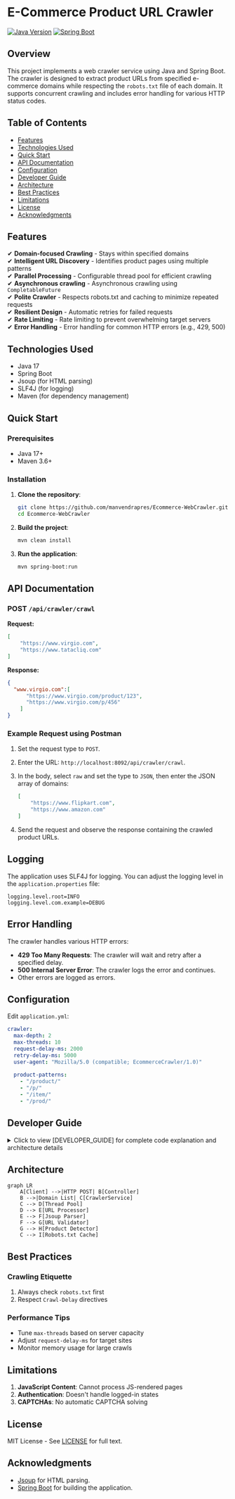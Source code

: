 


# E-Commerce Product URL Crawler

[![Java Version](https://img.shields.io/badge/Java-17%2B-blue)](https://openjdk.org/)
[![Spring Boot](https://img.shields.io/badge/Spring%20Boot-3.x-green)](https://spring.io/projects/spring-boot)

## Overview

This project implements a web crawler service using Java and Spring Boot. The crawler is designed to extract product URLs from specified e-commerce domains while respecting the `robots.txt` file of each domain. It supports concurrent crawling and includes error handling for various HTTP status codes.

## Table of Contents
- [Features](#features)
- [Technologies Used](#technologies-used)
- [Quick Start](#quick-start)
- [API Documentation](#api-documentation)
- [Configuration](#configuration)
- [Developer Guide](#developer-guide)
- [Architecture](#architecture)
- [Best Practices](#best-practices)
- [Limitations](#limitations)
- [License](#license)
- [Acknowledgments](#acknowledgments)

## Features

✔ **Domain-focused Crawling** - Stays within specified domains  
✔ **Intelligent URL Discovery** - Identifies product pages using multiple patterns  
✔ **Parallel Processing** - Configurable thread pool for efficient crawling  
✔ **Asynchronous crawling** - Asynchronous crawling using `CompletableFuture`   
✔ **Polite Crawler** - Respects robots.txt and caching to minimize repeated requests  
✔ **Resilient Design** - Automatic retries for failed requests    
✔ **Rate Limiting** - Rate limiting to prevent overwhelming target servers    
✔ **Error Handling** - Error handling for common HTTP errors (e.g., 429, 500)

## Technologies Used

- Java 17
- Spring Boot
- Jsoup (for HTML parsing)
- SLF4J (for logging)
- Maven (for dependency management)


## Quick Start

### Prerequisites
- Java 17+
- Maven 3.6+

### Installation
1. **Clone the repository**:
   ```bash
   git clone https://github.com/manvendrapres/Ecommerce-WebCrawler.git
   cd Ecommerce-WebCrawler
    ```

2. **Build the project**:
   ```bash
   mvn clean install
   ```

3. **Run the application**:
   ```bash
   mvn spring-boot:run
   ```


## API Documentation

### POST `/api/crawler/crawl`
**Request:**
```json
[
    "https://www.virgio.com",
    "https://www.tatacliq.com"
]
```

**Response:**
```json
{
  "www.virgio.com":[
      "https://www.virgio.com/product/123",
      "https://www.virgio.com/p/456"
    ]
}
```


### Example Request using Postman
1. Set the request type to `POST`.
2. Enter the URL: `http://localhost:8092/api/crawler/crawl`.
3. In the body, select `raw` and set the type to `JSON`, then enter the JSON array of domains:
   ```json
   [
       "https://www.flipkart.com",
       "https://www.amazon.com"
   ]
   ```

4. Send the request and observe the response containing the crawled product URLs.

## Logging
The application uses SLF4J for logging. You can adjust the logging level in the `application.properties` file:
```properties
logging.level.root=INFO
logging.level.com.example=DEBUG
```

## Error Handling
The crawler handles various HTTP errors:
- **429 Too Many Requests**: The crawler will wait and retry after a specified delay.
- **500 Internal Server Error**: The crawler logs the error and continues.
- Other errors are logged as errors.


## Configuration

Edit `application.yml`:
```yaml
crawler:
  max-depth: 2
  max-threads: 10
  request-delay-ms: 2000
  retry-delay-ms: 5000
  user-agent: "Mozilla/5.0 (compatible; EcommerceCrawler/1.0)"
  
  product-patterns:
    - "/product/"
    - "/p/"
    - "/item/"
    - "/prod/"
```

## Developer Guide


<details>
<summary>Click to view [DEVELOPER_GUIDE] for complete code explanation and architecture details</summary>

# Developer Guide

## Core Components

### 1. CrawlerService
```java
public class CrawlerService {
    private final ExecutorService executorService;
    private final Set<String> visitedUrls;
    private final Map<String, Set<String>> robotsCache;
    
    public CompletableFuture<Set<String>> crawl(String domain) {
        // Implementation
    }
}
```
- `executorService`: Manages thread pool for parallel crawling
- `visitedUrls`: Thread-safe set for URL deduplication
- `robotsCache`: Stores parsed robots.txt rules

### 2. Crawling Logic
```java
private CompletableFuture<Set<String>> crawl(String url, Set<String> productUrls, 
                                           int depth, String targetDomain) {
    // 1. Depth and URL validation
    // 2. robots.txt check
    // 3. HTML fetching with Jsoup
    // 4. Link extraction and processing
    // 5. Recursive child crawling
}
```

### 3. URL Processing Pipeline
1. Convert to absolute URLs: `link.attr("abs:href")`
2. Validate domain: `targetDomain.equals(getDomain(url))`
3. Check product patterns: `url.contains(pattern)`
4. Normalize URL: `new URL(url).getProtocol() + "://" + host + path`

## Key Algorithms

### Breadth-First Search (BFS)
- Processes pages level by level up to `MAX_DEPTH`
- Uses `ConcurrentHashMap` for thread-safe visited URLs tracking

### Parallel Execution
```java
CompletableFuture.supplyAsync(() -> {
    // Crawling work
}, executorService);
```

## Error Handling
- HTTP 429: Automatic retry after delay
- HTTP 500: Log and skip
- Timeouts: Configurable timeout threshold

</details>

## Architecture

```mermaid
graph LR
    A[Client] -->|HTTP POST| B[Controller]
    B -->|Domain List| C[CrawlerService]
    C --> D[Thread Pool]
    D --> E[URL Processor]
    E --> F[Jsoup Parser]
    F --> G[URL Validator]
    G --> H[Product Detector]
    C --> I[Robots.txt Cache]
```

## Best Practices

### Crawling Etiquette
1. Always check `robots.txt` first
2. Respect `Crawl-Delay` directives

### Performance Tips
- Tune `max-threads` based on server capacity
- Adjust `request-delay-ms` for target sites
- Monitor memory usage for large crawls

## Limitations

1. **JavaScript Content**: Cannot process JS-rendered pages
2. **Authentication**: Doesn't handle logged-in states
3. **CAPTCHAs**: No automatic CAPTCHA solving

## License
MIT License - See [LICENSE](LICENSE.md) for full text.

## Acknowledgments
- [Jsoup](https://jsoup.org/) for HTML parsing.
- [Spring Boot](https://spring.io/projects/spring-boot) for building the application.
```


